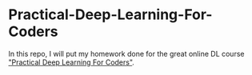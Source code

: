# Practical-Deep-Learning-For-Coders

In this repo, I will put my homework done for the great online DL course ["Practical Deep Learning For Coders"](https://course.fast.ai/).
